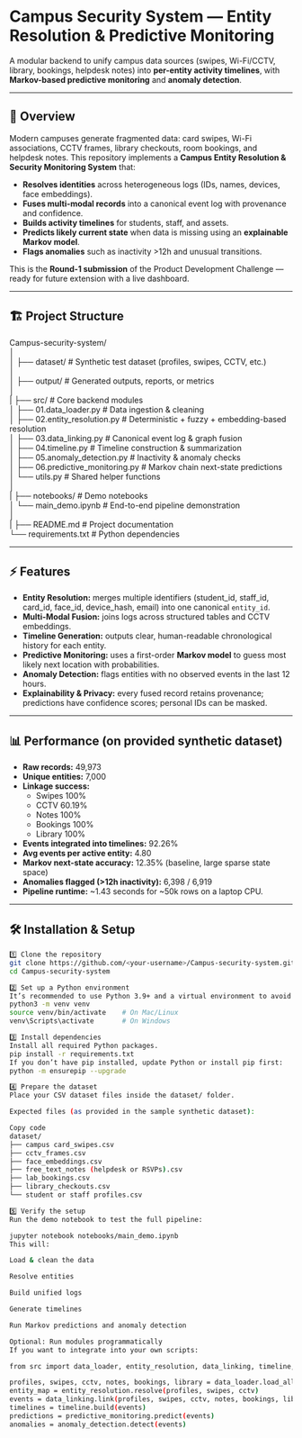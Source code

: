 # Campus Security System — Entity Resolution & Predictive Monitoring

A modular backend to unify campus data sources (swipes, Wi-Fi/CCTV, library, bookings, helpdesk notes) into **per-entity activity timelines**, with **Markov-based predictive monitoring** and **anomaly detection**.

---

## 🚀 Overview

Modern campuses generate fragmented data: card swipes, Wi-Fi associations, CCTV frames, library checkouts, room bookings, and helpdesk notes. This repository implements a **Campus Entity Resolution & Security Monitoring System** that:

- **Resolves identities** across heterogeneous logs (IDs, names, devices, face embeddings).
- **Fuses multi-modal records** into a canonical event log with provenance and confidence.
- **Builds activity timelines** for students, staff, and assets.
- **Predicts likely current state** when data is missing using an **explainable Markov model**.
- **Flags anomalies** such as inactivity >12h and unusual transitions.

This is the **Round-1 submission** of the Product Development Challenge — ready for future extension with a live dashboard.

---

## 🏗️ Project Structure

Campus-security-system/  
│  
│ ├── dataset/ # Synthetic test dataset (profiles, swipes, CCTV, etc.)  
│  
│ ├── output/ # Generated outputs, reports, or metrics  
│  
| ├── src/ # Core backend modules  
│ ├── 01.data_loader.py # Data ingestion & cleaning  
│ ├── 02.entity_resolution.py # Deterministic + fuzzy + embedding-based resolution  
│ ├── 03.data_linking.py # Canonical event log & graph fusion  
│ ├── 04.timeline.py # Timeline construction & summarization  
│ ├── 05.anomaly_detection.py # Inactivity & anomaly checks  
│ ├── 06.predictive_monitoring.py # Markov chain next-state predictions  
│ └── utils.py # Shared helper functions  
│  
| ├── notebooks/ # Demo notebooks  
│ └── main_demo.ipynb # End-to-end pipeline demonstration  
│  
| ├── README.md # Project documentation  
  └── requirements.txt # Python dependencies  

---

## ⚡ Features

- **Entity Resolution:** merges multiple identifiers (student_id, staff_id, card_id, face_id, device_hash, email) into one canonical `entity_id`.  
- **Multi-Modal Fusion:** joins logs across structured tables and CCTV embeddings.  
- **Timeline Generation:** outputs clear, human-readable chronological history for each entity.  
- **Predictive Monitoring:** uses a first-order **Markov model** to guess most likely next location with probabilities.  
- **Anomaly Detection:** flags entities with no observed events in the last 12 hours.  
- **Explainability & Privacy:** every fused record retains provenance; predictions have confidence scores; personal IDs can be masked.

---

## 📊 Performance (on provided synthetic dataset)

- **Raw records:** 49,973  
- **Unique entities:** 7,000  
- **Linkage success:**  
  - Swipes 100%  
  - CCTV 60.19%  
  - Notes 100%  
  - Bookings 100%  
  - Library 100%  
- **Events integrated into timelines:** 92.26%  
- **Avg events per active entity:** 4.80  
- **Markov next-state accuracy:** 12.35% (baseline, large sparse state space)  
- **Anomalies flagged (>12h inactivity):** 6,398 / 6,919  
- **Pipeline runtime:** ~1.43 seconds for ~50k rows on a laptop CPU.

---

## 🛠️ Installation & Setup

```bash
1️⃣ Clone the repository
git clone https://github.com/<your-username>/Campus-security-system.git
cd Campus-security-system

2️⃣ Set up a Python environment
It’s recommended to use Python 3.9+ and a virtual environment to avoid dependency conflicts.
python3 -m venv venv
source venv/bin/activate    # On Mac/Linux
venv\Scripts\activate       # On Windows

3️⃣ Install dependencies
Install all required Python packages.
pip install -r requirements.txt
If you don’t have pip installed, update Python or install pip first:
python -m ensurepip --upgrade

4️⃣ Prepare the dataset
Place your CSV dataset files inside the dataset/ folder.

Expected files (as provided in the sample synthetic dataset):

Copy code
dataset/
├── campus card_swipes.csv
├── cctv_frames.csv
├── face_embeddings.csv
├── free_text_notes (helpdesk or RSVPs).csv
├── lab_bookings.csv
├── library_checkouts.csv
└── student or staff profiles.csv

5️⃣ Verify the setup
Run the demo notebook to test the full pipeline:

jupyter notebook notebooks/main_demo.ipynb
This will:

Load & clean the data

Resolve entities

Build unified logs

Generate timelines

Run Markov predictions and anomaly detection

Optional: Run modules programmatically
If you want to integrate into your own scripts:

from src import data_loader, entity_resolution, data_linking, timeline, predictive_monitoring, anomaly_detection

profiles, swipes, cctv, notes, bookings, library = data_loader.load_all("dataset/")
entity_map = entity_resolution.resolve(profiles, swipes, cctv)
events = data_linking.link(profiles, swipes, cctv, notes, bookings, library, entity_map)
timelines = timeline.build(events)
predictions = predictive_monitoring.predict(events)
anomalies = anomaly_detection.detect(events)
